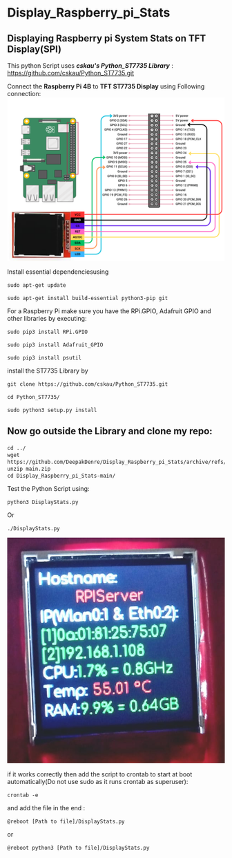 # Display_Raspberry_pi_Stats
## Displaying Raspberry pi System Stats on TFT Display(SPI)
This python Script uses _**cskau's Python_ST7735 Library**_ :
https://github.com/cskau/Python_ST7735.git

Connect the **Raspberry Pi 4B** to **TFT ST7735 Display** using Following connection:
![Connection Of raspberry Pi 4B with TFT ST7735 Display.](Raspberry_RFT_Connection_diagram.png)

Install essential dependenciesusing
```
sudo apt-get update
```
```
sudo apt-get install build-essential python3-pip git
```

For a Raspberry Pi make sure you have the RPi.GPIO, Adafruit GPIO and other libraries by executing:
```
sudo pip3 install RPi.GPIO
```
```
sudo pip3 install Adafruit_GPIO
```
```
sudo pip3 install psutil
```

install the ST7735 Library by 
```
git clone https://github.com/cskau/Python_ST7735.git
```
```
cd Python_ST7735/
```
```
sudo python3 setup.py install
```
## Now go outside the Library and clone my repo:
```
cd ../
wget https://github.com/DeepakDenre/Display_Raspberry_pi_Stats/archive/refs/heads/main.zip
unzip main.zip
cd Display_Raspberry_pi_Stats-main/
```

Test the Python Script using:
```
python3 DisplayStats.py
```
Or
```
./DisplayStats.py
```
![Display Raspberry pi 4B stats on ST7735 TFT Display](DisplayExample.jpeg)


if it works correctly then add the script to crontab to start at boot automatically(Do not use sudo as it runs crontab as superuser):
```
crontab -e
```
and add the file in the end :
```
@reboot [Path to file]/DisplayStats.py
```
or 
```
@reboot python3 [Path to file]/DisplayStats.py
```

